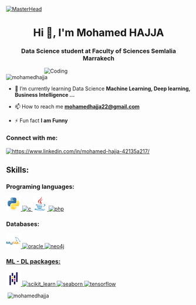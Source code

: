 [![MasterHead](https://arrayflaircom.files.wordpress.com/2021/06/bi-dashboard.gif)](https://mohamedhajja.io)
<h1 align="center">Hi 👋, I'm Mohamed HAJJA</h1>
<h3 align="center">Data Science student at Faculty of Sciences Semlalia Marrakech</h3>
<img align="right" alt="Coding" width="400" src="https://dist.neo4j.com/wp-content/uploads/20220112171158/data-science-3.gif">

<p align="left"> <img src="https://komarev.com/ghpvc/?username=mohamedhajja&label=Profile%20views&color=0e75b6&style=flat" alt="mohamedhajja" /> </p>

- 🌱 I’m currently learning Data Science **Machine Learning, Deep learning, Business Intelligence ...**

- 📫 How to reach me **mohamedhajja22@gmail.com**

- ⚡ Fun fact **I am Funny**

<h3 align="left">Connect with me:</h3>
<p align="left">
<a href="https://linkedin.com/in/https://www.linkedin.com/in/mohamed-hajja-42135a217/" target="blank"><img align="center" src="https://raw.githubusercontent.com/rahuldkjain/github-profile-readme-generator/master/src/images/icons/Social/linked-in-alt.svg" alt="https://www.linkedin.com/in/mohamed-hajja-42135a217/" height="30" width="40" /></a>
</p>

<h2 align="left">Skills:</h2>

<h3 align="left">Programing languages:</h3>
<p align="left">
  <a href="https://www.python.org" target="_blank" rel="noreferrer">
    <img src="https://raw.githubusercontent.com/devicons/devicon/master/icons/python/python-original.svg" alt="python" width="40" height="40"/>
  
  <a href="https://www.cprogramming.com/" target="_blank" rel="noreferrer">
    <img src="https://github.com/rahuldkjain/github-profile-readme-generator/blob/master/src/images/icons/ProgrammingLanguages/c.svg" alt="c" width="40" height="40"/>
  </a>
  <a href="https://www.java.com" target="_blank" rel="noreferrer">
    <img src="https://raw.githubusercontent.com/devicons/devicon/master/icons/java/java-original.svg" alt="java" width="40" height="40"/>
  </a>
  <a href="https://www.php.net/" target="_blank" rel="noreferrer">
    <img src="https://github.com/rahuldkjain/github-profile-readme-generator/blob/master/src/images/icons/ProgrammingLanguages/php.svg" alt="php" width="40" height="40"/>
  </a>
  
</p>

<h3 align="left">Databases:</h3>
<p align="left">
  <a href="https://www.mysql.com/" target="_blank" rel="noreferrer">
    <img src="https://raw.githubusercontent.com/devicons/devicon/master/icons/mysql/mysql-original-wordmark.svg" alt="mysql" width="40" height="40"/>
  </a>
  <a href="https://www.oracle.com/id/" target="_blank" rel="noreferrer">
    <img src="https://github.com/rahuldkjain/github-profile-readme-generator/blob/master/src/images/icons/Database/oracle.svg" alt="oracle" width="40" height="40"/>
  </a>
  <a href="https://neo4j.com/" target="_blank" rel="noreferrer">
    <img src="https://encrypted-tbn0.gstatic.com/images?q=tbn:ANd9GcRW2V3iCgz2kHfqWzleIcaxghSxdWHVfjZwoHeL4RpS4Q&s" alt="neo4j" width="40" height="40"/>

</p>



<h3 align="left">ML - DL packages:</h3>
<p align="left">
  <a href="https://pandas.pydata.org/" target="_blank" rel="noreferrer">
    <img src="https://raw.githubusercontent.com/devicons/devicon/2ae2a900d2f041da66e950e4d48052658d850630/icons/pandas/pandas-original.svg" alt="pandas" width="40" height="40"/>
  </a>
  <a href="https://scikit-learn.org/" target="_blank" rel="noreferrer">
    <img src="https://upload.wikimedia.org/wikipedia/commons/0/05/Scikit_learn_logo_small.svg" alt="scikit_learn" width="40" height="40"/>
  </a>
  <a href="https://seaborn.pydata.org/" target="_blank" rel="noreferrer">
    <img src="https://seaborn.pydata.org/_images/logo-mark-lightbg.svg" alt="seaborn" width="40" height="40"/>
  </a>
  <a href="https://www.tensorflow.org" target="_blank" rel="noreferrer">
    <img src="https://www.vectorlogo.zone/logos/tensorflow/tensorflow-icon.svg" alt="tensorflow" width="40" height="40"/>
  </a>
</p>

<p>&nbsp;<img align="center" src="https://github-readme-stats.vercel.app/api?username=mohamedhajja&show_icons=true&locale=en" alt="mohamedhajja" /></p>
